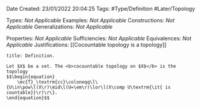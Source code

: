 <div class="topSpace"></div>

Date Created: 23/01/2022 20:04:25
Tags: #Type/Definition #Later/Topology

Types: <i>Not Applicable</i>
Examples: <i>Not Applicable</i> 
Constructions: <i>Not Applicable</i>
Generalizations: <i>Not Applicable</i>

Properties: <i>Not Applicable</i>
Sufficiencies: <i>Not Applicable</i>
Equivalences: <i>Not Applicable</i>
Justifications: [[Cocountable topology is a topology]]

``` ad-Definition
title: Definition.

Let $X$ be a set. The <b>cocountable topology on $X$</b> is the topology
$$\begin{equation}
    \mc{T}_\textrm{cc}\coloneqq\l\{U\in\pow\l(X\r)\mid\l(U=\em\r)\lor\l(X\comp U\textrm{\it{ is countable}}\r)\r\}.
\end{equation}$$

```
